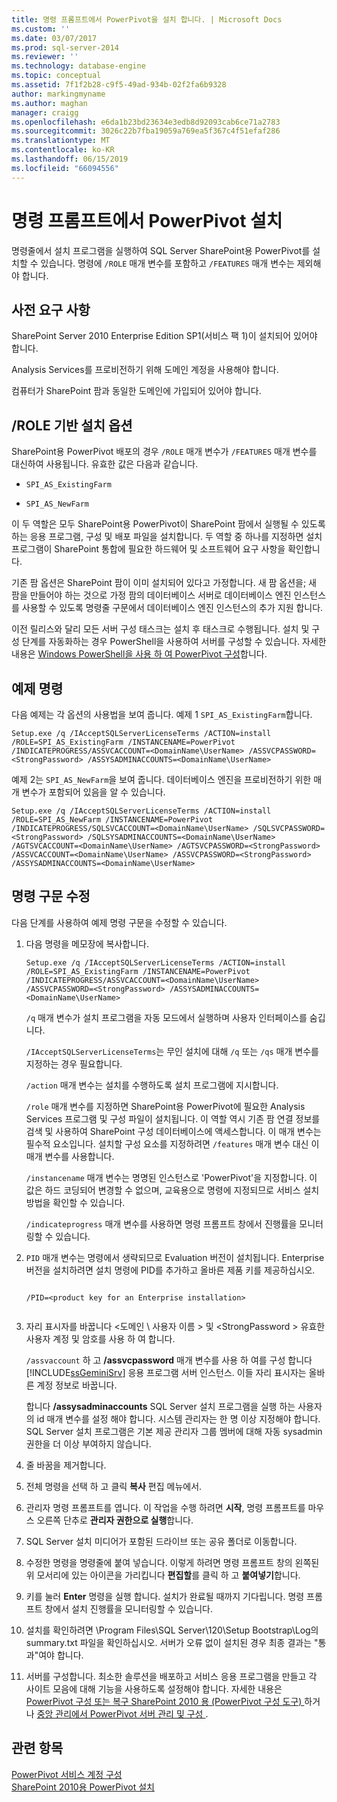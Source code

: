 ```yaml
---
title: 명령 프롬프트에서 PowerPivot을 설치 합니다. | Microsoft Docs
ms.custom: ''
ms.date: 03/07/2017
ms.prod: sql-server-2014
ms.reviewer: ''
ms.technology: database-engine
ms.topic: conceptual
ms.assetid: 7f1f2b28-c9f5-49ad-934b-02f2fa6b9328
author: markingmyname
ms.author: maghan
manager: craigg
ms.openlocfilehash: e6da1b23bd23634e3edb8d92093cab6ce71a2783
ms.sourcegitcommit: 3026c22b7fba19059a769ea5f367c4f51efaf286
ms.translationtype: MT
ms.contentlocale: ko-KR
ms.lasthandoff: 06/15/2019
ms.locfileid: "66094556"
---
```

# <a name="install-powerpivot-from-the-command-prompt"></a>명령 프롬프트에서 PowerPivot 설치
  명령줄에서 설치 프로그램을 실행하여 SQL Server SharePoint용 PowerPivot를 설치할 수 있습니다. 명령에 `/ROLE` 매개 변수를 포함하고 `/FEATURES` 매개 변수는 제외해야 합니다.  
  
## <a name="prerequisites"></a>사전 요구 사항  
 SharePoint Server 2010 Enterprise Edition SP1(서비스 팩 1)이 설치되어 있어야 합니다.  
  
 Analysis Services를 프로비전하기 위해 도메인 계정을 사용해야 합니다.  
  
 컴퓨터가 SharePoint 팜과 동일한 도메인에 가입되어 있어야 합니다.  
  
##  <a name="Commands"></a> /ROLE 기반 설치 옵션  
 SharePoint용 PowerPivot 배포의 경우 `/ROLE` 매개 변수가 `/FEATURES` 매개 변수를 대신하여 사용됩니다. 유효한 값은 다음과 같습니다.  
  
-   `SPI_AS_ExistingFarm`  
  
-   `SPI_AS_NewFarm`  
  
 이 두 역할은 모두 SharePoint용 PowerPivot이 SharePoint 팜에서 실행될 수 있도록 하는 응용 프로그램, 구성 및 배포 파일을 설치합니다. 두 역할 중 하나를 지정하면 설치 프로그램이 SharePoint 통합에 필요한 하드웨어 및 소프트웨어 요구 사항을 확인합니다.  
  
 기존 팜 옵션은 SharePoint 팜이 이미 설치되어 있다고 가정합니다. 새 팜 옵션을; 새 팜을 만들어야 하는 것으로 가정 팜의 데이터베이스 서버로 데이터베이스 엔진 인스턴스를 사용할 수 있도록 명령줄 구문에서 데이터베이스 엔진 인스턴스의 추가 지원 합니다.  
  
 이전 릴리스와 달리 모든 서버 구성 태스크는 설치 후 태스크로 수행됩니다. 설치 및 구성 단계를 자동화하는 경우 PowerShell을 사용하여 서버를 구성할 수 있습니다. 자세한 내용은 [Windows PowerShell을 사용 하 여 PowerPivot 구성](../../analysis-services/power-pivot-sharepoint/power-pivot-configuration-using-windows-powershell.md)합니다.  
  
## <a name="example-commands"></a>예제 명령  
 다음 예제는 각 옵션의 사용법을 보여 줍니다. 예제 1 `SPI_AS_ExistingFarm`합니다.  
  
```  
Setup.exe /q /IAcceptSQLServerLicenseTerms /ACTION=install /ROLE=SPI_AS_ExistingFarm /INSTANCENAME=PowerPivot /INDICATEPROGRESS/ASSVCACCOUNT=<DomainName\UserName> /ASSVCPASSWORD=<StrongPassword> /ASSYSADMINACCOUNTS=<DomainName\UserName>   
```  
  
 예제 2는 `SPI_AS_NewFarm`을 보여 줍니다. 데이터베이스 엔진을 프로비전하기 위한 매개 변수가 포함되어 있음을 알 수 있습니다.  
  
```  
Setup.exe /q /IAcceptSQLServerLicenseTerms /ACTION=install /ROLE=SPI_AS_NewFarm /INSTANCENAME=PowerPivot /INDICATEPROGRESS/SQLSVCACCOUNT=<DomainName\UserName> /SQLSVCPASSWORD=<StrongPassword> /SQLSYSADMINACCOUNTS=<DomainName\UserName> /AGTSVCACCOUNT=<DomainName\UserName> /AGTSVCPASSWORD=<StrongPassword> /ASSVCACCOUNT=<DomainName\UserName> /ASSVCPASSWORD=<StrongPassword> /ASSYSADMINACCOUNTS=<DomainName\UserName>   
```  
  
##  <a name="Join"></a> 명령 구문 수정  
 다음 단계를 사용하여 예제 명령 구문을 수정할 수 있습니다.  
  
1.  다음 명령을 메모장에 복사합니다.  
  
    ```  
    Setup.exe /q /IAcceptSQLServerLicenseTerms /ACTION=install /ROLE=SPI_AS_ExistingFarm /INSTANCENAME=PowerPivot /INDICATEPROGRESS/ASSVCACCOUNT=<DomainName\UserName> /ASSVCPASSWORD=<StrongPassword> /ASSYSADMINACCOUNTS=<DomainName\UserName>   
    ```  
  
     `/q` 매개 변수가 설치 프로그램을 자동 모드에서 실행하며 사용자 인터페이스를 숨깁니다.  
  
     `/IAcceptSQLServerLicenseTerms`는 무인 설치에 대해 `/q` 또는 `/qs` 매개 변수를 지정하는 경우 필요합니다.  
  
     `/action` 매개 변수는 설치를 수행하도록 설치 프로그램에 지시합니다.  
  
     `/role` 매개 변수를 지정하면 SharePoint용 PowerPivot에 필요한 Analysis Services 프로그램 및 구성 파일이 설치됩니다. 이 역할 역시 기존 팜 연결 정보를 검색 및 사용하여 SharePoint 구성 데이터베이스에 액세스합니다. 이 매개 변수는 필수적 요소입니다. 설치할 구성 요소를 지정하려면 `/features` 매개 변수 대신 이 매개 변수를 사용합니다.  
  
     `/instancename` 매개 변수는 명명된 인스턴스로 'PowerPivot'을 지정합니다. 이 값은 하드 코딩되어 변경할 수 없으며, 교육용으로 명령에 지정되므로 서비스 설치 방법을 확인할 수 있습니다.  
  
     `/indicateprogress` 매개 변수를 사용하면 명령 프롬프트 창에서 진행률을 모니터링할 수 있습니다.  
  
2.  `PID` 매개 변수는 명령에서 생략되므로 Evaluation 버전이 설치됩니다. Enterprise 버전을 설치하려면 설치 명령에 PID를 추가하고 올바른 제품 키를 제공하십시오.  
  
    ```  
  
    /PID=<product key for an Enterprise installation>  
  
    ```  
  
3.  자리 표시자를 바꿉니다 \<도메인 \ 사용자 이름 > 및 \<StrongPassword > 유효한 사용자 계정 및 암호를 사용 하 여 합니다.  
  
     `/assvaccount` 하 고 **/assvcpassword** 매개 변수를 사용 하 여를 구성 합니다 [!INCLUDE[ssGeminiSrv](../../includes/ssgeminisrv-md.md)] 응용 프로그램 서버 인스턴스. 이들 자리 표시자는 올바른 계정 정보로 바꿉니다.  
  
     합니다 **/assysadminaccounts** SQL Server 설치 프로그램을 실행 하는 사용자의 id 매개 변수를 설정 해야 합니다. 시스템 관리자는 한 명 이상 지정해야 합니다. SQL Server 설치 프로그램은 기본 제공 관리자 그룹 멤버에 대해 자동 sysadmin 권한을 더 이상 부여하지 않습니다.  
  
4.  줄 바꿈을 제거합니다.  
  
5.  전체 명령을 선택 하 고 클릭 **복사** 편집 메뉴에서.  
  
6.  관리자 명령 프롬프트를 엽니다. 이 작업을 수행 하려면 **시작**, 명령 프롬프트를 마우스 오른쪽 단추로 **관리자 권한으로 실행**합니다.  
  
7.  SQL Server 설치 미디어가 포함된 드라이브 또는 공유 폴더로 이동합니다.  
  
8.  수정한 명령을 명령줄에 붙여 넣습니다. 이렇게 하려면 명령 프롬프트 창의 왼쪽된 위 모서리에 있는 아이콘을 가리킵니다 **편집할**를 클릭 하 고 **붙여넣기**합니다.  
  
9. 키를 눌러 **Enter** 명령을 실행 합니다. 설치가 완료될 때까지 기다립니다. 명령 프롬프트 창에서 설치 진행률을 모니터링할 수 있습니다.  
  
10. 설치를 확인하려면 \Program Files\SQL Server\120\Setup Bootstrap\Log의 summary.txt 파일을 확인하십시오. 서버가 오류 없이 설치된 경우 최종 결과는 "통과"여야 합니다.  
  
11. 서버를 구성합니다. 최소한 솔루션을 배포하고 서비스 응용 프로그램을 만들고 각 사이트 모음에 대해 기능을 사용하도록 설정해야 합니다. 자세한 내용은 [PowerPivot 구성 또는 복구 SharePoint 2010 용 &#40;PowerPivot 구성 도구&#41; ](../../../2014/analysis-services/configure-repair-powerpivot-sharepoint-2010.md) 하거나 [중앙 관리에서 PowerPivot 서버 관리 및 구성 ](../../analysis-services/power-pivot-sharepoint/power-pivot-server-administration-and-configuration-in-central-administration.md).  
  
## <a name="see-also"></a>관련 항목  
 [PowerPivot 서비스 계정 구성](../../analysis-services/power-pivot-sharepoint/configure-power-pivot-service-accounts.md)   
 [SharePoint 2010용 PowerPivot 설치](../../../2014/sql-server/install/powerpivot-for-sharepoint-2010-installation.md)  
  
  
